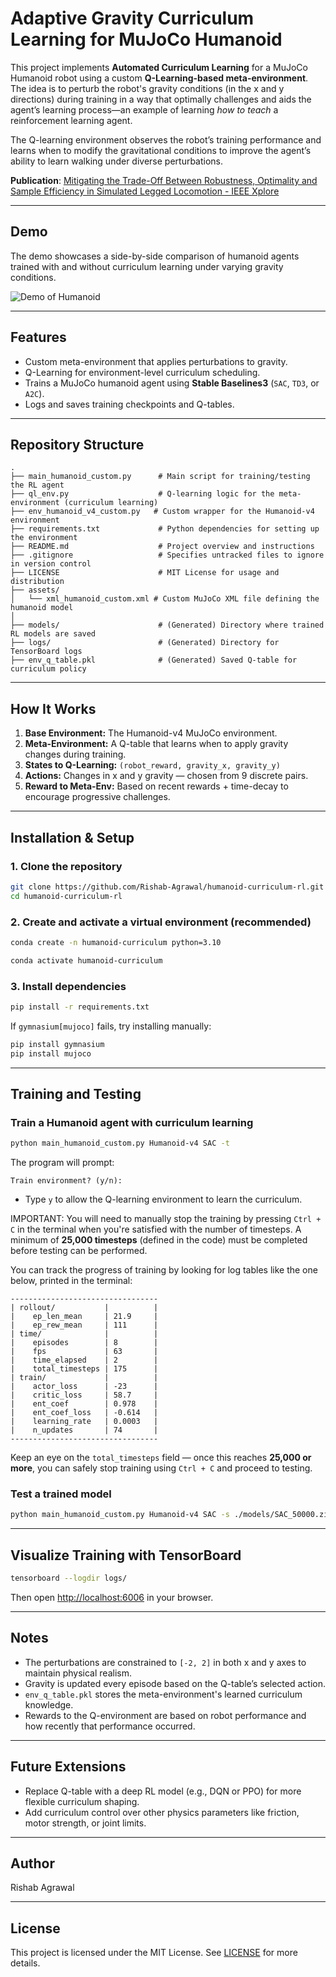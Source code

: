 # Adaptive Gravity Curriculum Learning for MuJoCo Humanoid

This project implements **Automated Curriculum Learning** for a MuJoCo Humanoid robot using a custom **Q-Learning-based meta-environment**. The idea is to perturb the robot's gravity conditions (in the x and y directions) during training in a way that optimally challenges and aids the agent’s learning process—an example of learning *how to teach* a reinforcement learning agent.

The Q-learning environment observes the robot’s training performance and learns when to modify the gravitational conditions to improve the agent’s ability to learn walking under diverse perturbations.

**Publication**: [Mitigating the Trade-Off Between Robustness, Optimality and Sample Efficiency in Simulated Legged Locomotion - IEEE Xplore](https://ieeexplore.ieee.org/document/10654466)  

---

## Demo

The demo showcases a side-by-side comparison of humanoid agents trained with and without curriculum learning under varying gravity conditions.

![Demo of Humanoid](demo.gif)

---

## Features

- Custom meta-environment that applies perturbations to gravity.
- Q-Learning for environment-level curriculum scheduling.
- Trains a MuJoCo humanoid agent using **Stable Baselines3** (`SAC`, `TD3`, or `A2C`).
- Logs and saves training checkpoints and Q-tables.

---

## Repository Structure

```
.
├── main_humanoid_custom.py      # Main script for training/testing the RL agent
├── ql_env.py                    # Q-learning logic for the meta-environment (curriculum learning)
├── env_humanoid_v4_custom.py   # Custom wrapper for the Humanoid-v4 environment
├── requirements.txt             # Python dependencies for setting up the environment
├── README.md                    # Project overview and instructions
├── .gitignore                   # Specifies untracked files to ignore in version control
├── LICENSE                      # MIT License for usage and distribution
├── assets/
│   └── xml_humanoid_custom.xml # Custom MuJoCo XML file defining the humanoid model
│
├── models/                      # (Generated) Directory where trained RL models are saved
├── logs/                        # (Generated) Directory for TensorBoard logs
├── env_q_table.pkl              # (Generated) Saved Q-table for curriculum policy

```

---

## How It Works

1. **Base Environment:** The Humanoid-v4 MuJoCo environment.
2. **Meta-Environment:** A Q-table that learns when to apply gravity changes during training.
3. **States to Q-Learning:** `(robot_reward, gravity_x, gravity_y)`
4. **Actions:** Changes in x and y gravity — chosen from 9 discrete pairs.
5. **Reward to Meta-Env:** Based on recent rewards + time-decay to encourage progressive challenges.

---

## Installation & Setup

### 1. Clone the repository

```bash
git clone https://github.com/Rishab-Agrawal/humanoid-curriculum-rl.git
cd humanoid-curriculum-rl
```

### 2. Create and activate a virtual environment (recommended)

```bash
conda create -n humanoid-curriculum python=3.10
```
```bash
conda activate humanoid-curriculum
```

### 3. Install dependencies

```bash
pip install -r requirements.txt
```

If `gymnasium[mujoco]` fails, try installing manually:

```bash
pip install gymnasium
pip install mujoco
```

---

## Training and Testing

### Train a Humanoid agent with curriculum learning

```bash
python main_humanoid_custom.py Humanoid-v4 SAC -t
```

The program will prompt:

```
Train environment? (y/n):
```

- Type `y` to allow the Q-learning environment to learn the curriculum.

IMPORTANT: You will need to manually stop the training by pressing `Ctrl + C` in the terminal when you're satisfied with the number of timesteps. A minimum of **25,000 timesteps** (defined in the code) must be completed before testing can be performed.

You can track the progress of training by looking for log tables like the one below, printed in the terminal:

```
---------------------------------
| rollout/           |          |
|    ep_len_mean     | 21.9     |
|    ep_rew_mean     | 111      |
| time/              |          |
|    episodes        | 8        |
|    fps             | 63       |
|    time_elapsed    | 2        |
|    total_timesteps | 175      |
| train/             |          |
|    actor_loss      | -23      |
|    critic_loss     | 58.7     |
|    ent_coef        | 0.978    |
|    ent_coef_loss   | -0.614   |
|    learning_rate   | 0.0003   |
|    n_updates       | 74       |
---------------------------------
```

Keep an eye on the `total_timesteps` field — once this reaches **25,000 or more**, you can safely stop training using `Ctrl + C` and proceed to testing.

### Test a trained model

```bash
python main_humanoid_custom.py Humanoid-v4 SAC -s ./models/SAC_50000.zip
```

---

## Visualize Training with TensorBoard

```bash
tensorboard --logdir logs/
```

Then open [http://localhost:6006](http://localhost:6006) in your browser.

---

## Notes

- The perturbations are constrained to `[-2, 2]` in both x and y axes to maintain physical realism.
- Gravity is updated every episode based on the Q-table’s selected action.
- `env_q_table.pkl` stores the meta-environment's learned curriculum knowledge.
- Rewards to the Q-environment are based on robot performance and how recently that performance occurred.

---

## Future Extensions

- Replace Q-table with a deep RL model (e.g., DQN or PPO) for more flexible curriculum shaping.
- Add curriculum control over other physics parameters like friction, motor strength, or joint limits.

---

## Author

Rishab Agrawal

---

## License

This project is licensed under the MIT License. See [LICENSE](LICENSE) for more details.
